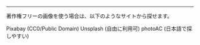 ﻿---
著作権フリーの画像を使う場合は、以下のようなサイトから探せます。

Pixabay (CC0/Public Domain)
Unsplash (自由に利用可)
photoAC (日本語で探しやすい)

